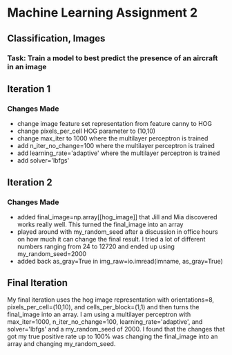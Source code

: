 # Machine Learning Assignment 2
## Classification, Images
### Task: Train a model to best predict the presence of an aircraft in an image

## Iteration 1
### Changes Made
* change image feature set representation from feature canny to HOG
* change pixels_per_cell HOG parameter to (10,10)
* change max_iter to 1000 where the multilayer perceptron is trained
* add n_iter_no_change=100 where the multilayer perceptron is trained
* add learning_rate='adaptive' where the multilayer perceptron is trained
* add solver='lbfgs'

## Iteration 2
### Changes Made
* added final_image=np.array[[hog_image]] that Jill and Mia discovered works really well. This turned the final_image into an array
* played around with my_random_seed after a discussion in office hours on how much it can change the final result. I tried a lot of different numbers ranging from 24 to 12720 and ended up using my_random_seed=2000
* added back as_gray=True in img_raw=io.imread(imname, as_gray=True)

## Final Iteration

My final iteration uses the hog image representation with orientations=8, pixels_per_cell=(10,10), and cells_per_block=(1,1) and then turns the final_image into an array. I am using a multilayer perceptron with max_iter=1000, n_iter_no_change=100, learning_rate='adaptive', and solver='lbfgs' and a my_random_seed of 2000. I found that the changes that got my true positive rate up to 100% was changing the final_image into an array and changing my_random_seed. 
